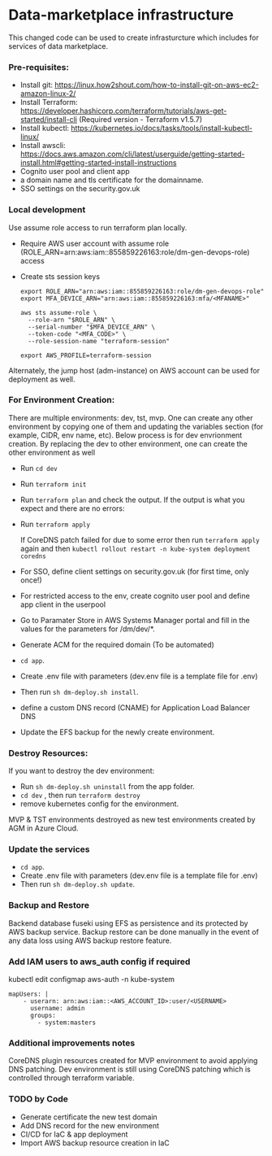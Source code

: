 # Data-marketplace infrastructure

This changed code can be used to create infrasturcture which includes for services of data marketplace.

### Pre-requisites:

* Install git: https://linux.how2shout.com/how-to-install-git-on-aws-ec2-amazon-linux-2/
* Install Terraform: https://developer.hashicorp.com/terraform/tutorials/aws-get-started/install-cli (Required version - Terraform v1.5.7)
* Install kubectl: https://kubernetes.io/docs/tasks/tools/install-kubectl-linux/
* Install awscli: https://docs.aws.amazon.com/cli/latest/userguide/getting-started-install.html#getting-started-install-instructions
* Cognito user pool and client app
* a domain name and tls certificate for the domainname.
* SSO settings on the security.gov.uk

### Local development

Use assume role access to run terraform plan locally.

* Require AWS user account with assume role (ROLE_ARN=arn:aws:iam::855859226163:role/dm-gen-devops-role) access
* Create sts session keys

      export ROLE_ARN="arn:aws:iam::855859226163:role/dm-gen-devops-role"
      export MFA_DEVICE_ARN="arn:aws:iam::855859226163:mfa/<MFANAME>"

      aws sts assume-role \
        --role-arn "$ROLE_ARN" \
        --serial-number "$MFA_DEVICE_ARN" \
        --token-code "<MFA_CODE>" \
        --role-session-name "terraform-session"

      export AWS_PROFILE=terraform-session

Alternately, the jump host (adm-instance) on AWS account can be used for deployment as well.

### For Environment Creation:
There are multiple environments: dev, tst, mvp. One can create any other environment by copying one of them and updating the variables section (for example, CIDR, env name, etc). Below process is for dev envrionment creation. By replacing the dev to other environment, one can create the other environment as well
* Run `cd dev`
* Run `terraform init`
* Run `terraform plan` and check the output.
If the output is what you expect and there are no errors:
* Run `terraform apply`

    If CoreDNS patch failed for due to some error then run `terraform apply` again and then `kubectl rollout restart -n kube-system deployment coredns`

* For SSO, define client settings on security.gov.uk (for first time, only once!)
* For restricted access to the env, create cognito user pool and define app client in the userpool
* Go to Paramater Store in AWS Systems Manager portal and fill in the values for the parameters for /dm/dev/*.
* Generate ACM for the required domain (To be automated)
* `cd app`.
* Create .env file with parameters (dev.env file is a template file for .env)
* Then run `sh dm-deploy.sh install`.
* define a custom DNS record (CNAME) for Application Load Balancer DNS
* Update the EFS backup for the newly create environment. 

### Destroy Resources:

If you want to destroy the dev environment:

* Run `sh dm-deploy.sh uninstall` from the app folder.
* `cd dev` , then run `terraform destroy`
* remove kubernetes config for the environment.

MVP & TST environments destroyed as new test environments created by AGM in Azure Cloud.

### Update the services 
* `cd app`.
* Create .env file with parameters (dev.env file is a template file for .env)
* Then run `sh dm-deploy.sh update`.  
  
### Backup and Restore 

Backend database fuseki using EFS as persistence and its protected by AWS backup service.
Backup restore can be done manually in the event of any data loss using AWS backup restore feature.

### Add IAM users to aws_auth config if required
kubectl edit configmap aws-auth -n kube-system

    mapUsers: |
        - userarn: arn:aws:iam::<AWS_ACCOUNT_ID>:user/<USERNAME>
          username: admin
          groups:
            - system:masters

### Additional improvements notes

CoreDNS plugin resources created for MVP environment to avoid applying DNS patching. Dev environment is still using CoreDNS patching which is controlled through terraform variable.

### TODO by Code
* Generate certificate the new test domain
* Add DNS record for the new environment
* CI/CD for IaC & app deployment
* Import AWS backup resource creation in IaC
